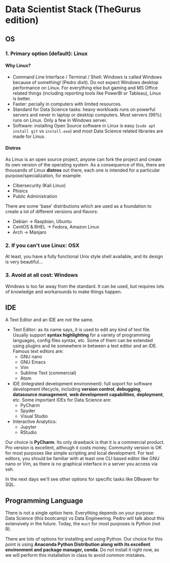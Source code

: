 # Data Scientist Stack (TheGurus edition)

## OS

### 1. Primary option (default): Linux

#### Why Linux?
* Command Line Interface / Terminal / Shell: Windows is called Windows because of something! (Pedro dixit). Do not expect Windows desktop performance on Linux. For everything else but gaming and MS Office related things (including reporting tools like PowerBI or Tableau), Linux is better.
* Faster: pecially in computers with limited resources.
* Standard for Data Science tasks: heavy workloads runs on powerful servers and never in laptop or desktop computers. Most servers (99%) runs on Linux. Only a few in Windows server.
* Software: installing Open Source software in Linux is easy (`sudo apt install git` vs `install.exe`) and most Data Science related libraries are made for Linux.

#### Distros

As Linux is an open source project, anyone can fork the project and create its own version of the operating system. As a consequence of this, there are thousands of Linux __distros__ out there, each one is intended for a particular purpose/specialization, for example:
* Cibersecurity (Kali Linux)
* Phisics
* Public Administration

There are some 'base' distributions which are used as a foundation to create a lot of different versions and flavors:
* Debian -> Raspbian, Ubuntu
* CentOS & RHEL -> Fedora, Amazon Linux
* Arch -> Manjaro
    
### 2. If you can't use Linux: OSX

At least, you have a fully functional Unix style shell available, and its design is very beautiful...

### 3. Avoid at all cost: Windows

Windows is too far away from the standard. It can be used, but requires lots of knowledge and workarounds to make things happen.

## IDE

A Text Editor and an IDE are not the same.

* Text Editor: as its name says, it is used to edit any kind of text file. Usually support __syntax highlighting__ for a variety of programming languages, config files syntax,
etc. Some of them can be extended using plugins and lie somewhere in between a text editor and an IDE. Famous text editors are:
    * GNU nano
    * GNU Emacs
    * Vim
    * Sublime Text (commercial)
    * Atom
* IDE (integrated development environment): full soport for software development lifecycle, including __version control__, __debugging__, __datasource management__, __web development capabilities__, __deployment__, etc. Some important IDEs for Data Science are:
    * PyCharm
    * Spyder
    * Visual Studio
* Interactive Analytics:
    * Jupyter
    * RStudio

Our choice is __PyCharm__. Its only drawback is that it is a commercial product. Pro version is excellent, although it costs money. Community version is OK for most purposes like simple scripting and local development. For text editors, you should be familiar with at least one CLI based editor like GNU nano or Vim, as there is no graphical interface in a server you access via ssh.

In the next days we'll see other options for specific tasks like DBeaver for SQL.

## Programming Language

There is not a single option here. Everything depends on your purpose: Data Science (this bootcamp) vs Data Engineering. Pedro will talk about this extensively in the future. Today, the `must` for most purposes is Python (not R).

There are lots of options for installing and using Python. Our choice for this point is using __Anaconda Python Distribution along with its excellent environment and package manager, conda__. Do not install it right now, as we will perform this installation in class to avoid common mistakes.
